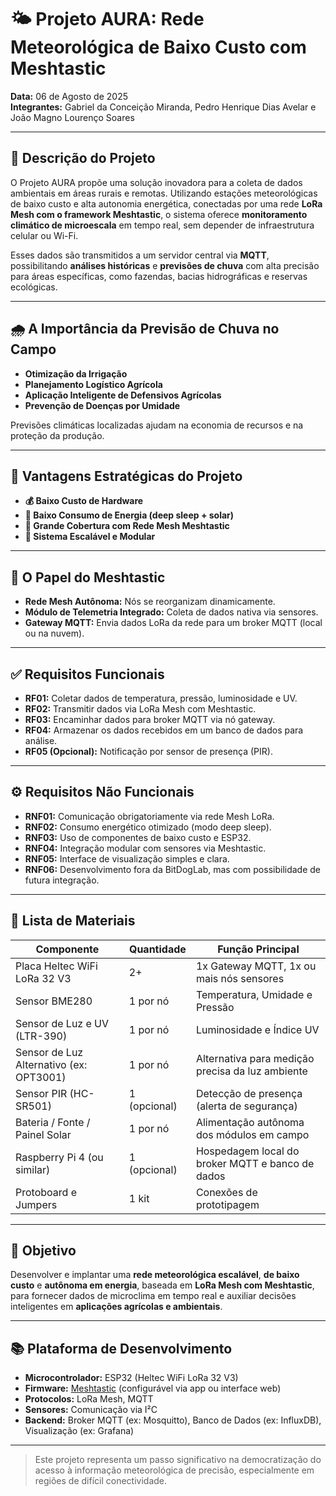 # 🌤️ Projeto AURA: Rede Meteorológica de Baixo Custo com Meshtastic

**Data:** 06 de Agosto de 2025  
**Integrantes:** Gabriel da Conceição Miranda, Pedro Henrique Dias Avelar e João Magno Lourenço Soares

---

## 📌 Descrição do Projeto

O Projeto AURA propõe uma solução inovadora para a coleta de dados ambientais em áreas rurais e remotas. Utilizando estações meteorológicas de baixo custo e alta autonomia energética, conectadas por uma rede **LoRa Mesh com o framework Meshtastic**, o sistema oferece **monitoramento climático de microescala** em tempo real, sem depender de infraestrutura celular ou Wi-Fi.

Esses dados são transmitidos a um servidor central via **MQTT**, possibilitando **análises históricas** e **previsões de chuva** com alta precisão para áreas específicas, como fazendas, bacias hidrográficas e reservas ecológicas.

---

## 🌧️ A Importância da Previsão de Chuva no Campo

- **Otimização da Irrigação**  
- **Planejamento Logístico Agrícola**  
- **Aplicação Inteligente de Defensivos Agrícolas**  
- **Prevenção de Doenças por Umidade**  

Previsões climáticas localizadas ajudam na economia de recursos e na proteção da produção.

---

## 🚀 Vantagens Estratégicas do Projeto

- **💰 Baixo Custo de Hardware**  
- **🔋 Baixo Consumo de Energia (deep sleep + solar)**  
- **📡 Grande Cobertura com Rede Mesh Meshtastic**  
- **🧩 Sistema Escalável e Modular**  

---

## 🧠 O Papel do Meshtastic

- **Rede Mesh Autônoma:** Nós se reorganizam dinamicamente.  
- **Módulo de Telemetria Integrado:** Coleta de dados nativa via sensores.  
- **Gateway MQTT:** Envia dados LoRa da rede para um broker MQTT (local ou na nuvem).  

---

## ✅ Requisitos Funcionais

- **RF01:** Coletar dados de temperatura, pressão, luminosidade e UV.  
- **RF02:** Transmitir dados via LoRa Mesh com Meshtastic.  
- **RF03:** Encaminhar dados para broker MQTT via nó gateway.  
- **RF04:** Armazenar os dados recebidos em um banco de dados para análise.  
- **RF05 (Opcional):** Notificação por sensor de presença (PIR).  

---

## ⚙️ Requisitos Não Funcionais

- **RNF01:** Comunicação obrigatoriamente via rede Mesh LoRa.  
- **RNF02:** Consumo energético otimizado (modo deep sleep).  
- **RNF03:** Uso de componentes de baixo custo e ESP32.  
- **RNF04:** Integração modular com sensores via Meshtastic.  
- **RNF05:** Interface de visualização simples e clara.  
- **RNF06:** Desenvolvimento fora da BitDogLab, mas com possibilidade de futura integração.  

---

## 🧰 Lista de Materiais

| Componente                            | Quantidade | Função Principal                                                    |
|--------------------------------------|------------|---------------------------------------------------------------------|
| Placa Heltec WiFi LoRa 32 V3         | 2+         | 1x Gateway MQTT, 1x ou mais nós sensores                            |
| Sensor BME280                         | 1 por nó   | Temperatura, Umidade e Pressão                                      |
| Sensor de Luz e UV (LTR-390)         | 1 por nó   | Luminosidade e Índice UV                                            |
| Sensor de Luz Alternativo (ex: OPT3001) | 1 por nó   | Alternativa para medição precisa da luz ambiente                    |
| Sensor PIR (HC-SR501)                | 1 (opcional) | Detecção de presença (alerta de segurança)                         |
| Bateria / Fonte / Painel Solar       | 1 por nó   | Alimentação autônoma dos módulos em campo                           |
| Raspberry Pi 4 (ou similar)          | 1 (opcional) | Hospedagem local do broker MQTT e banco de dados                   |
| Protoboard e Jumpers                 | 1 kit       | Conexões de prototipagem                                            |

---

## 🎯 Objetivo

Desenvolver e implantar uma **rede meteorológica escalável**, **de baixo custo** e **autônoma em energia**, baseada em **LoRa Mesh com Meshtastic**, para fornecer dados de microclima em tempo real e auxiliar decisões inteligentes em **aplicações agrícolas e ambientais**.

---

## 📚 Plataforma de Desenvolvimento

- **Microcontrolador:** ESP32 (Heltec WiFi LoRa 32 V3)  
- **Firmware:** [Meshtastic](https://meshtastic.org) (configurável via app ou interface web)  
- **Protocolos:** LoRa Mesh, MQTT  
- **Sensores:** Comunicação via I²C  
- **Backend:** Broker MQTT (ex: Mosquitto), Banco de Dados (ex: InfluxDB), Visualização (ex: Grafana)  

---

> Este projeto representa um passo significativo na democratização do acesso à informação meteorológica de precisão, especialmente em regiões de difícil conectividade.
